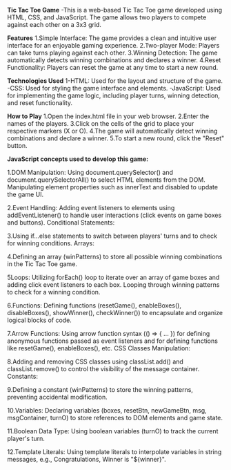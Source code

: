 **Tic Tac Toe Game**
-This is a  web-based Tic Tac Toe game developed using HTML, CSS, and JavaScript. The game allows two players to compete against each other on a 3x3 grid.

**Features**
1.Simple Interface: The game provides a clean and intuitive user interface for an enjoyable gaming experience.
2.Two-player Mode: Players can take turns playing against each other.
3.Winning Detection: The game automatically detects winning combinations and declares a winner.
4.Reset Functionality: Players can reset the game at any time to start a new round.

**Technologies Used**
1-HTML: Used for the layout and structure of the game.
-CSS: Used for styling the game interface and elements.
-JavaScript: Used for implementing the game logic, including player turns, winning detection, and reset functionality.

**How to Play**
1.Open the index.html file in your web browser.
2.Enter the names of the players.
3.Click on the cells of the grid to place your respective markers (X or O).
4.The game will automatically detect winning combinations and declare a winner.
5.To start a new round, click the "Reset" button.


**JavaScript concepts used to develop this game:**

1.DOM Manipulation:
Using document.querySelector() and document.querySelectorAll() to select HTML elements from the DOM.
Manipulating element properties such as innerText and disabled to update the game UI.

2.Event Handling:
Adding event listeners to elements using addEventListener() to handle user interactions (click events on game boxes and buttons).
Conditional Statements:

3.Using if...else statements to switch between players' turns and to check for winning conditions.
Arrays:

4.Defining an array (winPatterns) to store all possible winning combinations in the Tic Tac Toe game.

5Loops:
Utilizing forEach() loop to iterate over an array of game boxes and adding click event listeners to each box.
Looping through winning patterns to check for a winning condition.

6.Functions:
Defining functions (resetGame(), enableBoxes(), disableBoxes(), showWinner(), checkWinner()) to encapsulate and organize logical blocks of code.

7.Arrow Functions:
Using arrow function syntax (() => { ... }) for defining anonymous functions passed as event listeners and for defining functions like resetGame(), enableBoxes(), etc.
CSS Classes Manipulation:

8.Adding and removing CSS classes using classList.add() and classList.remove() to control the visibility of the message container.
Constants:

9.Defining a constant (winPatterns) to store the winning patterns, preventing accidental modification.

10.Variables:
Declaring variables (boxes, resetBtn, newGameBtn, msg, msgContainer, turnO) to store references to DOM elements and game state.

11.Boolean Data Type:
Using boolean variables (turnO) to track the current player's turn.

12.Template Literals:
Using template literals to interpolate variables in string messages, e.g., Congratulations, Winner is "${winner}".
